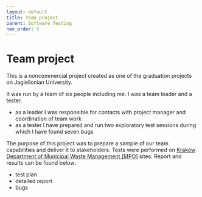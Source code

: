 ```yaml
---
layout: default
title: Team project
parent: Software Testing
nav_order: 5
---
```


Team project 
==================

This is a noncommercial project created as one of the graduation projects on Jagiellonian University.

It was run by a team of six people including me. I was a team leader and a tester. 
* as a leader I was responsible for contacts with project manager and coordination of team work
* as a tester I have prepared and run two exploratory test sessions during which I have found seven bugs

The purpose of this project was to prepare a sample of our team capabilities and deliver it to stakeholders. Tests were performed on [Kraków Department of Municipal Waste Management [MPO]](https://mpo.krakow.pl/pl/main) sites.
Report and results can be found below:
* test plan
* detailed report
* bugs